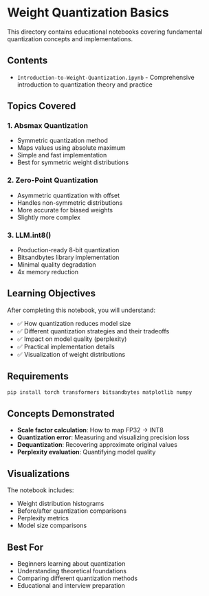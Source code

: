 # Weight Quantization Basics

This directory contains educational notebooks covering fundamental quantization concepts and implementations.

## Contents

- `Introduction-to-Weight-Quantization.ipynb` - Comprehensive introduction to quantization theory and practice

## Topics Covered

### 1. Absmax Quantization
- Symmetric quantization method
- Maps values using absolute maximum
- Simple and fast implementation
- Best for symmetric weight distributions

### 2. Zero-Point Quantization
- Asymmetric quantization with offset
- Handles non-symmetric distributions
- More accurate for biased weights
- Slightly more complex

### 3. LLM.int8()
- Production-ready 8-bit quantization
- Bitsandbytes library implementation
- Minimal quality degradation
- 4x memory reduction

## Learning Objectives

After completing this notebook, you will understand:
- ✅ How quantization reduces model size
- ✅ Different quantization strategies and their tradeoffs
- ✅ Impact on model quality (perplexity)
- ✅ Practical implementation details
- ✅ Visualization of weight distributions

## Requirements

```bash
pip install torch transformers bitsandbytes matplotlib numpy
```

## Concepts Demonstrated

- **Scale factor calculation**: How to map FP32 → INT8
- **Quantization error**: Measuring and visualizing precision loss
- **Dequantization**: Recovering approximate original values
- **Perplexity evaluation**: Quantifying model quality

## Visualizations

The notebook includes:
- Weight distribution histograms
- Before/after quantization comparisons
- Perplexity metrics
- Model size comparisons

## Best For

- Beginners learning about quantization
- Understanding theoretical foundations
- Comparing different quantization methods
- Educational and interview preparation

